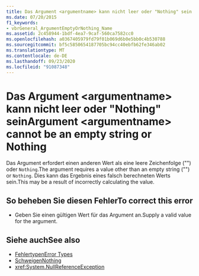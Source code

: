 ```yaml
---
title: Das Argument <argumentname> kann nicht leer oder "Nothing" sein
ms.date: 07/20/2015
f1_keywords:
- vbrGeneral_ArgumentEmptyOrNothing_Name
ms.assetid: 2c458944-1bdf-4ea7-9caf-560ca7582cc0
ms.openlocfilehash: a0367405979fd79f01b069d6b0e5bb0c4b530788
ms.sourcegitcommit: bf5c5850654187705bc94cc40ebfb62fe346ab02
ms.translationtype: MT
ms.contentlocale: de-DE
ms.lasthandoff: 09/23/2020
ms.locfileid: "91087348"
---
```

# <a name="argument-argumentname-cannot-be-an-empty-string-or-nothing"></a><span data-ttu-id="f5f8d-102">Das Argument \<argumentname> kann nicht leer oder "Nothing" sein</span><span class="sxs-lookup"><span data-stu-id="f5f8d-102">Argument \<argumentname> cannot be an empty string or Nothing</span></span>

<span data-ttu-id="f5f8d-103">Das Argument erfordert einen anderen Wert als eine leere Zeichenfolge ("") oder `Nothing`.</span><span class="sxs-lookup"><span data-stu-id="f5f8d-103">The argument requires a value other than an empty string ("") or `Nothing`.</span></span> <span data-ttu-id="f5f8d-104">Dies kann das Ergebnis eines falsch berechneten Werts sein.</span><span class="sxs-lookup"><span data-stu-id="f5f8d-104">This may be a result of incorrectly calculating the value.</span></span>  
  
## <a name="to-correct-this-error"></a><span data-ttu-id="f5f8d-105">So beheben Sie diesen Fehler</span><span class="sxs-lookup"><span data-stu-id="f5f8d-105">To correct this error</span></span>  
  
- <span data-ttu-id="f5f8d-106">Geben Sie einen gültigen Wert für das Argument an.</span><span class="sxs-lookup"><span data-stu-id="f5f8d-106">Supply a valid value for the argument.</span></span>  
  
## <a name="see-also"></a><span data-ttu-id="f5f8d-107">Siehe auch</span><span class="sxs-lookup"><span data-stu-id="f5f8d-107">See also</span></span>

- [<span data-ttu-id="f5f8d-108">Fehlertypen</span><span class="sxs-lookup"><span data-stu-id="f5f8d-108">Error Types</span></span>](../programming-guide/language-features/error-types.md)
- [<span data-ttu-id="f5f8d-109">Schweigen</span><span class="sxs-lookup"><span data-stu-id="f5f8d-109">Nothing</span></span>](../language-reference/nothing.md)
- <xref:System.NullReferenceException>
